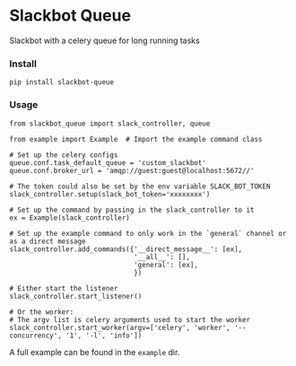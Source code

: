 # Slackbot Queue

Slackbot with a celery queue for long running tasks


### Install
`pip install slackbot-queue`  


### Usage

```
from slackbot_queue import slack_controller, queue

from example import Example  # Import the example command class

# Set up the celery configs
queue.conf.task_default_queue = 'custom_slackbot'
queue.conf.broker_url = 'amqp://guest:guest@localhost:5672//'

# The token could also be set by the env variable SLACK_BOT_TOKEN
slack_controller.setup(slack_bot_token='xxxxxxxx')

# Set up the command by passing in the slack_controller to it
ex = Example(slack_controller)

# Set up the example command to only work in the `general` channel or as a direct message
slack_controller.add_commands({'__direct_message__': [ex],
                               '__all__': [],
                               'general': [ex],
                               })

# Either start the listener
slack_controller.start_listener()

# Or the worker:
# The argv list is celery arguments used to start the worker
slack_controller.start_worker(argv=['celery', 'worker', '--concurrency', '1', '-l', 'info'])
```

A full example can be found in the `example` dir.

